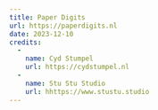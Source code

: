 ```yaml
---
title: Paper Digits
url: https://paperdigits.nl
date: 2023-12-10
credits:
  -
    name: Cyd Stumpel
    url: https://cydstumpel.nl
  -
    name: Stu Stu Studio
    url: hhttps://www.stustu.studio
---
```

